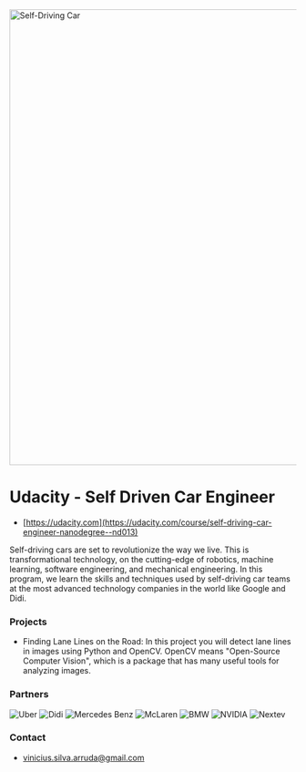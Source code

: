 <img src="https://s3-us-west-1.amazonaws.com/udacity-content/images/shared/self-driving-car-engineer-nanodegree.png" alt="Self-Driving Car" width="800px">

# Udacity - Self Driven Car Engineer #
* [https://udacity.com](https://udacity.com/course/self-driving-car-engineer-nanodegree--nd013)

Self-driving cars are set to revolutionize the way we live. This is transformational technology, on the cutting-edge of robotics, machine learning, software engineering, and mechanical engineering. In this program, we learn the skills and techniques used by self-driving car teams at the most advanced technology companies in the world like Google and Didi.

### Projects ###

* Finding Lane Lines on the Road:
In this project you will detect lane lines in images using Python and OpenCV. OpenCV means "Open-Source Computer Vision", which is a package that has many useful tools for analyzing images.


### Partners ###
<img src="https://br.udacity.com/assets/iridium/images/shared/partners/logo-color-uber.svg" alt="Uber">
<img src="https://br.udacity.com/assets/iridium/images/shared/partners/logo-color-didi.svg" alt="Didi">
<img src="https://br.udacity.com/assets/iridium/images/shared/partners/logo-color-mercedes-benz.svg" alt="Mercedes Benz">
<img src="https://br.udacity.com/assets/iridium/images/shared/partners/logo-color-mclaren.svg" alt="McLaren">
<img src="https://br.udacity.com/assets/iridium/images/shared/partners/logo-color-bmw.svg" alt="BMW">
<img src="https://br.udacity.com/assets/iridium/images/shared/partners/logo-color-nvidia.svg" alt="NVIDIA">
<img src="https://br.udacity.com/assets/iridium/images/shared/partners/logo-color-nextev.svg" alt="Nextev">


### Contact ###

* [vinicius.silva.arruda@gmail.com](mailto:vinicius.silva.arruda@gmail.com)
